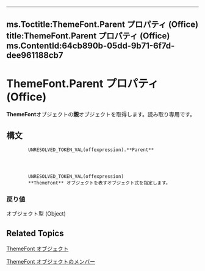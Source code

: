 

---
ms.Toctitle:ThemeFont.Parent プロパティ (Office)
title:ThemeFont.Parent プロパティ (Office)
ms.ContentId:64cb890b-05dd-9b71-6f7d-dee961188cb7
---
# ThemeFont.Parent プロパティ (Office)




**ThemeFont**オブジェクトの**親**オブジェクトを取得します。読み取り専用です。

## 構文

            UNRESOLVED_TOKEN_VAL(offexpression).**Parent**




            UNRESOLVED_TOKEN_VAL(offexpression)
            **ThemeFont** オブジェクトを表すオブジェクト式を指定します。

### 戻り値
オブジェクト型 (Object)





## Related Topics

[ThemeFont オブジェクト](1a9f1365-c392-3d04-74db-333ac111114a.md)

[ThemeFont オブジェクトのメンバー](29f19d99-b33b-4f31-0a37-7665d7ef828b.md)




